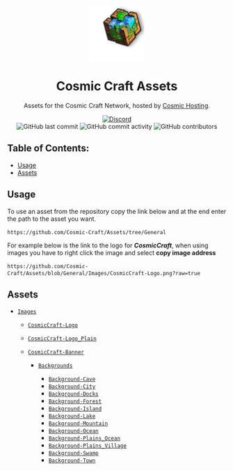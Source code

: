 <p align="center">
<img src="https://github.com/Cosmic-Craft/Assets/blob/General/Images/CosmicCraft-Logo.png?raw=true" alt="Cosmic Craft Logo" width="25%"/>
</p>

<h1 align="center">Cosmic Craft Assets</h1>
<p align="center">Assets for the Cosmic Craft Network, hosted by <a href="https://github.com/Cosmic-Craft/CosmicHosting">Cosmic Hosting</a>.</p>

<div align="center">
    <a href="https://discord.gg/jXA7cU8K"><img src="https://img.shields.io/discord/1164483117319454730?logo=discord" alt="Discord"/></a>
    <br>
    <img src="https://img.shields.io/github/last-commit/Cosmic-Craft/Assets" alt="GitHub last commit"/>
    <img src="https://img.shields.io/github/commit-activity/w/Cosmic-Craft/Assets" alt="GitHub commit activity"/>
    <img src="https://img.shields.io/github/contributors/Cosmic-Craft/Assets" alt="GitHub contributors"/>
    <!-- <img src="https://img.shields.io/github/languages/code-size/Jexactyl/Jexactyl" alt="GitHub code size in bytes"/>
    <img src="https://img.shields.io/endpoint?url=https://ghloc.vercel.app/api/Jexactyl/Jexactyl/badge?$&label=lines%20of%20code&color=blue" alt="GitHub lines of code"/> --->
</div>

## Table of Contents:
- [Usage](#Usage)
- [Assets](#Assets)

 <!-- headings -->

 <a id="Usage"></a>
## Usage
To use an asset from the repository copy the link below and at the end enter the path to the asset you want.

```
https://github.com/Cosmic-Craft/Assets/tree/General
```

For example below is the link to the logo for ***CosmicCraft***, when using images you have to right click the image and select **copy image address**

```
https://github.com/Cosmic-Craft/Assets/blob/General/Images/CosmicCraft-Logo.png?raw=true
```

<a id="Assets"></a>
## Assets

 * [`Images`](https://github.com/Cosmic-Craft/Assets/tree/General/Images)

   * [`CosmicCraft-Logo`](https://github.com/Cosmic-Craft/Assets/tree/General/Images/CosmicCraft-Logo.png)
   * [`CosmicCraft-Logo_Plain`](https://github.com/Cosmic-Craft/Assets/tree/General/Images/CosmicCraft-Logo_Plain.png)
   * [`CosmicCraft-Banner`](https://github.com/Cosmic-Craft/Assets/tree/General/Images/CosmicCraft-Banner.png)

     * [`Backgrounds`](https://github.com/Cosmic-Craft/Assets/tree/General/Images/Backgrounds)

       * [`Background-Cave`](https://github.com/Cosmic-Craft/Assets/tree/General/Images/Backgrounds/Background-Cave.jpeg)
       * [`Background-City`](https://github.com/Cosmic-Craft/Assets/tree/General/Images/Backgrounds/Background-City.jpeg)
       * [`Background-Docks`](https://github.com/Cosmic-Craft/Assets/tree/General/Images/Backgrounds/Background-Docks.jpeg)
       * [`Background-Forest`](https://github.com/Cosmic-Craft/Assets/tree/General/Images/Backgrounds/Background-Forest.jpeg)
       * [`Background-Island`](https://github.com/Cosmic-Craft/Assets/tree/General/Images/Backgrounds/Background-Island.jpeg)
       * [`Background-Lake`](https://github.com/Cosmic-Craft/Assets/tree/General/Images/Backgrounds/Background-Lake.jpeg)
       * [`Background-Mountain`](https://github.com/Cosmic-Craft/Assets/tree/General/Images/Backgrounds/Background-Mountain.jpeg)
       * [`Background-Ocean`](https://github.com/Cosmic-Craft/Assets/tree/General/Images/Backgrounds/Background-Ocean.jpeg)
       * [`Background-Plains_Ocean`](https://github.com/Cosmic-Craft/Assets/tree/General/Images/Backgrounds/Background-Plains_Ocean.jpeg)
       * [`Background-Plains_Village`](https://github.com/Cosmic-Craft/Assets/tree/General/Images/Backgrounds/Background-Plains_Village.jpeg)
       * [`Background-Swamp`](https://github.com/Cosmic-Craft/Assets/tree/General/Images/Backgrounds/Background-Swamp.jpeg)
       * [`Background-Town`](https://github.com/Cosmic-Craft/Assets/tree/General/Images/Backgrounds/Background-Town.jpeg)
